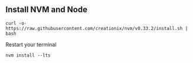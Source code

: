 ## Install NVM and Node
```console
curl -o- https://raw.githubusercontent.com/creationix/nvm/v0.33.2/install.sh | bash
```

Restart your terminal

```console
nvm install --lts
```
